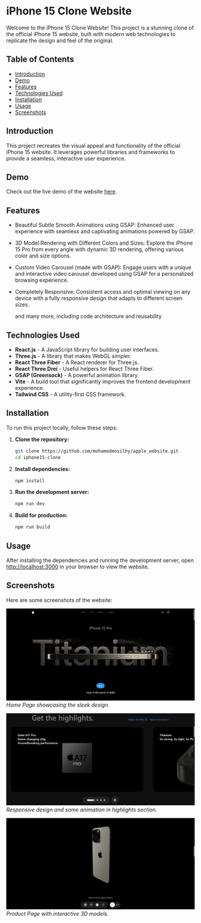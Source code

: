 # iPhone 15 Clone Website

Welcome to the iPhone 15 Clone Website! This project is a stunning clone of the official iPhone 15 website, built with modern web technologies to replicate the design and feel of the original.

## Table of Contents

- [Introduction](#introduction)
- [Demo](#demo)
- [Features](#features)
- [Technologies Used](#technologies-used)
- [Installation](#installation)
- [Usage](#usage)
- [Screenshots](#screenshots)

## Introduction

This project recreates the visual appeal and functionality of the official iPhone 15 website. It leverages powerful libraries and frameworks to provide a seamless, interactive user experience.

## Demo

Check out the live demo of the website [here](https://apple-website-lac.vercel.app/).

## Features

- Beautiful Subtle Smooth Animations using GSAP: Enhanced user experience with seamless and captivating animations powered by GSAP.

- 3D Model Rendering with Different Colors and Sizes: Explore the iPhone 15 Pro from every angle with dynamic 3D rendering, offering various color and size options.

- Custom Video Carousel (made with GSAP): Engage users with a unique and interactive video carousel developed using GSAP for a personalized browsing experience.

- Completely Responsive: Consistent access and optimal viewing on any device with a fully responsive design that adapts to different screen sizes.

  and many more, including code architecture and reusability

## Technologies Used

- **React.js** - A JavaScript library for building user interfaces.
- **Three.js** - A library that makes WebGL simpler.
- **React Three Fiber** - A React renderer for Three.js.
- **React Three Drei** - Useful helpers for React Three Fiber.
- **GSAP (Greensock)** - A powerful animation library.
- **Vite** - A build tool that significantly improves the frontend development experience.
- **Tailwind CSS** - A utility-first CSS framework.

## Installation

To run this project locally, follow these steps:

1. **Clone the repository:**

   ```bash
   git clone https://github.com/mohamedmosilhy/apple_website.git
   cd iphone15-clone
   ```

2. **Install dependencies:**

   ```bash
   npm install
   ```

3. **Run the development server:**

   ```bash
   npm run dev
   ```

4. **Build for production:**

   ```bash
   npm run build
   ```

## Usage

After installing the dependencies and running the development server, open [http://localhost:3000](http://localhost:3000) in your browser to view the website.

## Screenshots

Here are some screenshots of the website:

![Home Page](./screenshots/home.png)
_Home Page showcasing the sleek design._

![Product Page](./screenshots/highlights.png)
_Responsive design and some animation in highlights section._

![Mobile View](./screenshots/3dmodel.png)
_Product Page with interactive 3D models._

